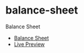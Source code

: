 # balance-sheet
 Balance Sheet
  <ul>
 <li><a href="https://raw.githubusercontent.com/CodrinGavan/balance-sheet/master/Balance-Sheet.png" width="400px">Balance Sheet</a> 
 </li>
 <li>
 <a href="https://codringavan.github.io/balance-sheet/">Live Preview</a>
 </li>
 </ul>

